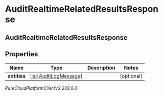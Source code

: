 # AuditRealtimeRelatedResultsResponse

## AuditRealtimeRelatedResultsResponse

## Properties

|Name | Type | Description | Notes|
|------------ | ------------- | ------------- | -------------|
| **entities** | [list[AuditLogMessage]](AuditLogMessage) |  | [optional] |



_PureCloudPlatformClientV2 228.0.0_
